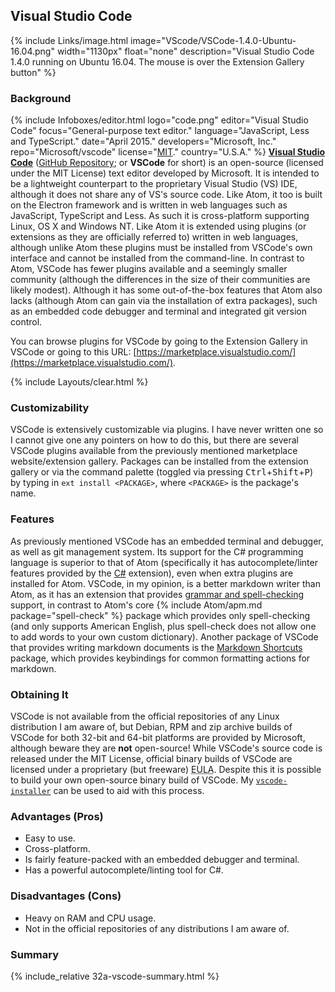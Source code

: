 ## Visual Studio Code
{% include Links/image.html image="VScode/VSCode-1.4.0-Ubuntu-16.04.png" width="1130px" float="none" description="Visual Studio Code 1.4.0 running on Ubuntu 16.04. The mouse is over the Extension Gallery button" %}

### Background
{% include Infoboxes/editor.html logo="code.png" editor="Visual Studio Code" focus="General-purpose text editor." language="JavaScript, Less and TypeScript." date="April 2015." developers="Microsoft, Inc." repo="Microsoft/vscode" license="<a href='https://github.com/Microsoft/vscode/blob/master/LICENSE.txt' link='_blank'>MIT</a>." country="U.S.A." %}
[**Visual Studio Code**](https://code.visualstudio.com) ([GitHub Repository](https://github.com/Microsoft/vscode); or **VSCode** for short) is an open-source (licensed under the MIT License) text editor developed by Microsoft. It is intended to be a lightweight counterpart to the proprietary Visual Studio (VS) IDE, although it does not share any of VS's source code. Like Atom, it too is built on the Electron framework and is written in web languages such as JavaScript, TypeScript and Less. As such it is cross-platform supporting Linux, OS X and Windows NT. Like Atom it is extended using plugins (or extensions as they are officially referred to) written in web languages, although unlike Atom these plugins must be installed from VSCode's own interface and cannot be installed from the command-line. In contrast to Atom, VSCode has fewer plugins available and a seemingly smaller community (although the differences in the size of their communities are likely modest). Although it has some out-of-the-box features that Atom also lacks (although Atom can gain via the installation of extra packages), such as an embedded code debugger and terminal and integrated git version control.

You can browse plugins for VSCode by going to the Extension Gallery in VSCode or going to this URL: [https://marketplace.visualstudio.com/](https://marketplace.visualstudio.com/).

{% include Layouts/clear.html %}<br/>

### Customizability
VSCode is extensively customizable via plugins. I have never written one so I cannot give one any pointers on how to do this, but there are several VSCode plugins available from the previously mentioned marketplace website/extension gallery. Packages can be installed from the extension gallery or via the command palette (toggled via pressing <kbd>Ctrl</kbd>+<kbd>Shift</kbd>+<kbd>P</kbd>) by typing in `ext install <PACKAGE>`, where `<PACKAGE>` is the package's name.

### Features
As previously mentioned VSCode has an embedded terminal and debugger, as well as git management system. Its support for the C# programming language is superior to that of Atom (specifically it has autocomplete/linter features provided by the <span class="package"><a href="https://marketplace.visualstudio.com/items?itemName=ms-vscode.csharp" link="_blank">C#</a></span> extension), even when extra plugins are installed for Atom. VSCode, in my opinion, is a better markdown writer than Atom, as it has an extension that provides <span class="package"><a href="https://marketplace.visualstudio.com/items?itemName=seanmcbreen.Spell" link="_blank">grammar and spell-checking</a></span> support, in contrast to Atom's core {% include Atom/apm.md package="spell-check" %} package which provides only spell-checking (and only supports American English, plus <span class="package">spell-check</span> does not allow one to add words to your own custom dictionary). Another package of VSCode that provides writing markdown documents is the [Markdown Shortcuts](https://marketplace.visualstudio.com/items?itemName=mdickin.markdown-shortcuts) package, which provides keybindings for common formatting actions for markdown.

### Obtaining It
VSCode is not available from the official repositories of any Linux distribution I am aware of, but Debian, RPM and zip archive builds of VSCode for both 32-bit and 64-bit platforms are provided by Microsoft, although beware they are **not** open-source! While VSCode's source code is released under the MIT License, official binary builds of VSCode are licensed under a proprietary (but freeware) <abbr title="End-User License Agreement">EULA</abbr>. Despite this it is possible to build your own open-source binary build of VSCode. My [`vscode-installer`](https://github.com/fusion809/vscode-installer) can be used to aid with this process.

### Advantages (Pros)
* Easy to use.
* Cross-platform.
* Is fairly feature-packed with an embedded debugger and terminal.
* Has a powerful autocomplete/linting tool for C#.

### Disadvantages (Cons)
* Heavy on RAM and CPU usage.
* Not in the official repositories of any distributions I am aware of.

### Summary
{% include_relative 32a-vscode-summary.html %}
